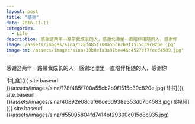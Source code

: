 ```yaml
---
layout: post
title: "感谢"
date: 2016-11-11
categories:
  - Life
description: 感谢这两年一路带我成长的人，感谢北漂里一直陪伴相随的人，感谢你
image: /assets/images/sina/178f485f700a55cb2b9f1515c39c820e.jpg"
image-sm: /assets/images/sina/39b0e1a3a91be446c4527ef7fecd4589.jpg"
---
```

感谢这两年一路带我成长的人，感谢北漂里一直陪伴相随的人，感谢你

![礼盒]({{ site.baseurl }}/assets/images/sina/178f485f700a55cb2b9f1515c39c820e.jpg)
![书]({{ site.baseurl }}/assets/images/sina/40892e08caf66ce6d938e353db7b4583.jpg)
![视频]({{ site.baseurl }}/assets/images/sina/d55095804fd7414bf29300c015d8c935.jpg)
